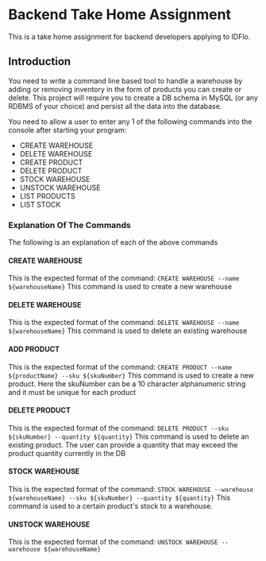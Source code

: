 # Backend Take Home Assignment

This is a take home assignment for backend developers applying to IDFlo.

## Introduction

You need to write a command line based tool to handle a warehouse by adding or removing inventory in the form of products you can create or delete. This project will require you to create a DB schema in MySQL (or any RDBMS of your choice) and persist all the data into the database.

You need to allow a user to enter any 1 of the following commands into the console after starting your program:

* CREATE WAREHOUSE
* DELETE WAREHOUSE
* CREATE PRODUCT
* DELETE PRODUCT
* STOCK WAREHOUSE
* UNSTOCK WAREHOUSE
* LIST PRODUCTS
* LIST STOCK

### Explanation Of The Commands

The following is an explanation of each of the above commands

#### CREATE WAREHOUSE
This is the expected format of the command:  `CREATE WAREHOUSE --name ${warehouseName}`
This command is used to create a new warehouse

#### DELETE WAREHOUSE
This is the expected format of the command: `DELETE WAREHOUSE --name ${warehouseName}`
This command is used to delete an existing warehouse

#### ADD PRODUCT
This is the expected format of the command: `CREATE PRODUCT --name ${productName} --sku ${skuNumber}`
This command is used to create a new product. Here the skuNumber can be a 10 character alphanumeric string and it must be unique for each product

#### DELETE PRODUCT
This is the expected format of the command: `DELETE PRODUCT --sku ${skuNumber} --quantity ${quantity}`
This command is used to delete an existing product. The user can provide a quantity that may exceed the product quantity currently in the DB

#### STOCK WAREHOUSE
This is the expected format of the command: `STOCK WAREHOUSE --warehouse ${warehouseName} --sku ${skuNumber} --quantity ${quantity}`
This command is used to a certain product's stock to a warehouse.

#### UNSTOCK WAREHOUSE
This is the expected format of the command: `UNSTOCK WAREHOUSE --warehouse ${warehouseName} `

